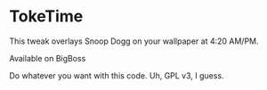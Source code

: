 TokeTime
================

This tweak overlays Snoop Dogg on your wallpaper at 4:20 AM/PM.

Available on BigBoss

Do whatever you want with this code. Uh, GPL v3, I guess.

